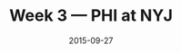 ---
layout: game
title: Week 3 — PHI at NYJ
season: 2015
game_id: 2015_03_PHI_NYJ
week: 3
date: 2015-09-27
home_team: NYJ
away_team: PHI
final_home: 17
final_away: 24
pbp_url: /assets/data/pbp/2015/2015_03_PHI_NYJ.csv.gz
---